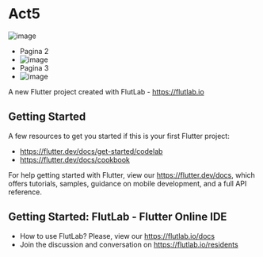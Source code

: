# Act5
![image](https://github.com/user-attachments/assets/1a7d9d4c-a59b-49eb-b9ff-e534a295b2bf)
- Pagina 2
- ![image](https://github.com/user-attachments/assets/5828e97f-1d35-4aa0-95d7-b0d37e89e070)
- Pagina 3
- ![image](https://github.com/user-attachments/assets/1bc1ad65-f55a-4185-9ae2-acb6c7217090)



A new Flutter project created with FlutLab - https://flutlab.io

## Getting Started

A few resources to get you started if this is your first Flutter project:

- https://flutter.dev/docs/get-started/codelab
- https://flutter.dev/docs/cookbook

For help getting started with Flutter, view our
https://flutter.dev/docs, which offers tutorials,
samples, guidance on mobile development, and a full API reference.

## Getting Started: FlutLab - Flutter Online IDE

- How to use FlutLab? Please, view our https://flutlab.io/docs
- Join the discussion and conversation on https://flutlab.io/residents

